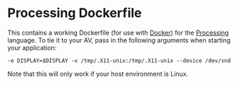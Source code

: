 # Processing Dockerfile

This contains a working Dockerfile (for use with [Docker](http://docker.io/))
for the [Processing](https://processing.org/) language. To tie it to your AV,
pass in the following arguments when starting your application:

```
-e DISPLAY=$DISPLAY -v /tmp/.X11-unix:/tmp/.X11-unix --device /dev/snd
```

Note that this will only work if your host environment is Linux.
